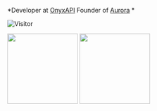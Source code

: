 *Developer at <a href="https://OnyxAPI.online/">OnyxAPI</a> Founder of <a href="https://aurora-service.xyz/">Aurora</a> *

![Visitor](https://visitor-badge.laobi.icu/badge?page_id=AuraAlways.AuraAlways)

<img height="160" src="https://github-readme-stats.vercel.app/api?username=AuraAlways&show_icons=true"> <img height="160" src="https://github-readme-stats.vercel.app/api/top-langs/?username=AuraAlways&langs_count=5&layout=compact">
